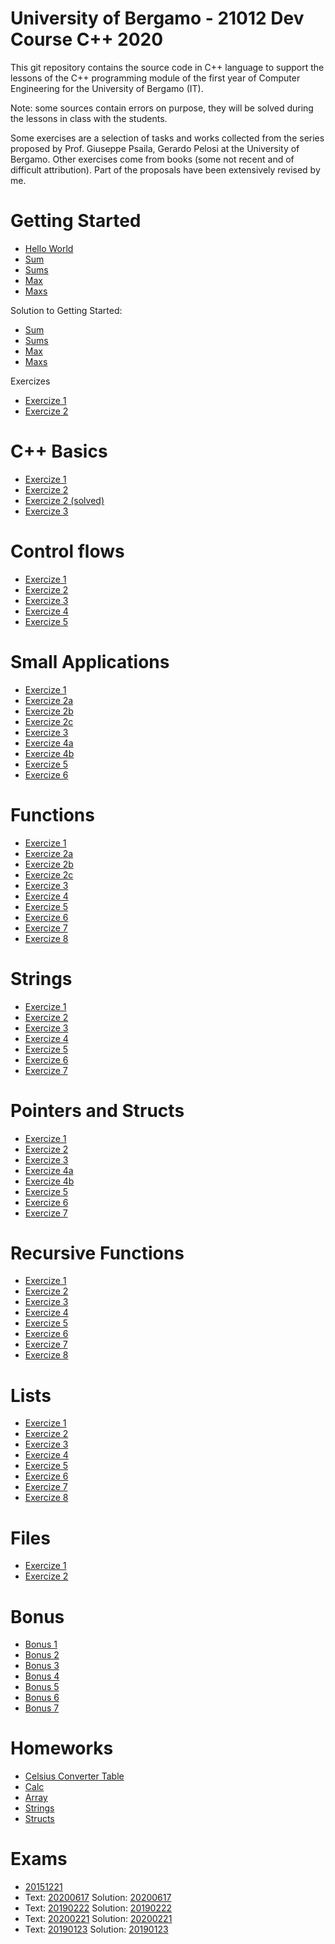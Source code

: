 # University of Bergamo - 21012 Dev Course C++ 2020

This git repository contains the source code in C++ language to support the lessons of the C++ programming module of the first year of Computer Engineering for the University of Bergamo (IT).

Note: some sources contain errors on purpose, they will be solved during the lessons in class with the students.

Some exercises are a selection of tasks and works collected from the series proposed by Prof. Giuseppe Psaila, Gerardo Pelosi at the University of Bergamo. Other exercises come from books (some not recent and of difficult attribution). Part of the proposals have been extensively revised by me.

# Getting Started
- [Hello World](https://github.com/mauropelucchi/unibg_dev_course_2020/blob/main/1_getting_started/hello_world.cpp)
- [Sum](https://github.com/mauropelucchi/unibg_dev_course_2020/blob/main/1_getting_started/sum.cpp)
- [Sums](https://github.com/mauropelucchi/unibg_dev_course_2020/blob/main/1_getting_started/sums.cpp)
- [Max](https://github.com/mauropelucchi/unibg_dev_course_2020/blob/main/1_getting_started/max.cpp)
- [Maxs](https://github.com/mauropelucchi/unibg_dev_course_2020/blob/main/1_getting_started/maxs.cpp)

Solution to Getting Started:
- [Sum](https://github.com/mauropelucchi/unibg_dev_course_2020/blob/main/1_getting_started/sum_solved.cpp)
- [Sums](https://github.com/mauropelucchi/unibg_dev_course_2020/blob/main/1_getting_started/sums_solved.cpp)
- [Max](https://github.com/mauropelucchi/unibg_dev_course_2020/blob/main/1_getting_started/max_solved.cpp)
- [Maxs](https://github.com/mauropelucchi/unibg_dev_course_2020/blob/main/1_getting_started/maxs_solved.cpp)

Exercizes
- [Exercize 1](https://github.com/mauropelucchi/unibg_dev_course_2020/blob/main/1_getting_started/exercize_1.cpp)
- [Exercize 2](https://github.com/mauropelucchi/unibg_dev_course_2020/blob/main/1_getting_started/exercize_2.cpp)

# C++ Basics
- [Exercize 1](https://github.com/mauropelucchi/unibg_dev_course_2020/blob/main/2_1_c++_basics/exercize_1.cpp)
- [Exercize 2](https://github.com/mauropelucchi/unibg_dev_course_2020/blob/main/2_1_c++_basics/exercize_2.cpp)
- [Exercize 2 (solved)](https://github.com/mauropelucchi/unibg_dev_course_2020/blob/main/2_1_c++_basics/exercize_2_solved.cpp)
- [Exercize 3](https://github.com/mauropelucchi/unibg_dev_course_2020/blob/main/2_1_c++_basics/exercize_3.cpp)

# Control flows
- [Exercize 1](https://github.com/mauropelucchi/unibg_dev_course_2020/blob/main/2_2_control_flows/exercize_1.cpp)
- [Exercize 2](https://github.com/mauropelucchi/unibg_dev_course_2020/blob/main/2_2_control_flows/exercize_2.cpp)
- [Exercize 3](https://github.com/mauropelucchi/unibg_dev_course_2020/blob/main/2_2_control_flows/exercize_3.cpp)
- [Exercize 4](https://github.com/mauropelucchi/unibg_dev_course_2020/blob/main/2_2_control_flows/exercize_4.cpp)
- [Exercize 5](https://github.com/mauropelucchi/unibg_dev_course_2020/blob/main/2_2_control_flows/exercize_5.cpp)

# Small Applications
- [Exercize 1](https://github.com/mauropelucchi/unibg_dev_course_2020/blob/main/3_small_applications/exercize_1.cpp)
- [Exercize 2a](https://github.com/mauropelucchi/unibg_dev_course_2020/blob/main/3_small_applications/exercize_2_a.cpp)
- [Exercize 2b](https://github.com/mauropelucchi/unibg_dev_course_2020/blob/main/3_small_applications/exercize_2_b.cpp)
- [Exercize 2c](https://github.com/mauropelucchi/unibg_dev_course_2020/blob/main/3_small_applications/exercize_2_c.cpp)
- [Exercize 3](https://github.com/mauropelucchi/unibg_dev_course_2020/blob/main/3_small_applications/exercize_3.cpp)
- [Exercize 4a](https://github.com/mauropelucchi/unibg_dev_course_2020/blob/main/3_small_applications/exercize_4_a.cpp)
- [Exercize 4b](https://github.com/mauropelucchi/unibg_dev_course_2020/blob/main/3_small_applications/exercize_4_b.cpp)
- [Exercize 5](https://github.com/mauropelucchi/unibg_dev_course_2020/blob/main/3_small_applications/exercize_5.cpp)
- [Exercize 6](https://github.com/mauropelucchi/unibg_dev_course_2020/blob/main/3_small_applications/exercize_6.cpp)

# Functions
- [Exercize 1](https://github.com/mauropelucchi/unibg_dev_course_2020/blob/main/4_functions/exercize_1.cpp)
- [Exercize 2a](https://github.com/mauropelucchi/unibg_dev_course_2020/blob/main/4_functions/exercize_2_a.cpp)
- [Exercize 2b](https://github.com/mauropelucchi/unibg_dev_course_2020/blob/main/4_functions/exercize_2_b.cpp)
- [Exercize 2c](https://github.com/mauropelucchi/unibg_dev_course_2020/blob/main/4_functions/exercize_2_c.cpp)
- [Exercize 3](https://github.com/mauropelucchi/unibg_dev_course_2020/blob/main/4_functions/exercize_3.cpp)
- [Exercize 4](https://github.com/mauropelucchi/unibg_dev_course_2020/blob/main/4_functions/exercize_4.cpp)
- [Exercize 5](https://github.com/mauropelucchi/unibg_dev_course_2020/blob/main/4_functions/exercize_5.cpp)
- [Exercize 6](https://github.com/mauropelucchi/unibg_dev_course_2020/blob/main/4_functions/exercize_6.cpp)
- [Exercize 7](https://github.com/mauropelucchi/unibg_dev_course_2020/blob/main/4_functions/exercize_7.cpp)
- [Exercize 8](https://github.com/mauropelucchi/unibg_dev_course_2020/blob/main/4_functions/exercize_8.cpp)

# Strings
- [Exercize 1](https://github.com/mauropelucchi/unibg_dev_course_2020/blob/main/5_strings/exercize_1.cpp)
- [Exercize 2](https://github.com/mauropelucchi/unibg_dev_course_2020/blob/main/5_strings/exercize_2.cpp)
- [Exercize 3](https://github.com/mauropelucchi/unibg_dev_course_2020/blob/main/5_strings/exercize_3.cpp)
- [Exercize 4](https://github.com/mauropelucchi/unibg_dev_course_2020/blob/main/5_strings/exercize_4.cpp)
- [Exercize 5](https://github.com/mauropelucchi/unibg_dev_course_2020/blob/main/5_strings/exercize_5.cpp)
- [Exercize 6](https://github.com/mauropelucchi/unibg_dev_course_2020/blob/main/5_strings/exercize_6.cpp)
- [Exercize 7](https://github.com/mauropelucchi/unibg_dev_course_2020/blob/main/5_strings/exercize_7.cpp)


# Pointers and Structs
- [Exercize 1](https://github.com/mauropelucchi/unibg_dev_course_2020/blob/main/6_pointers/exercize_1.cpp)
- [Exercize 2](https://github.com/mauropelucchi/unibg_dev_course_2020/blob/main/6_pointers/exercize_2.cpp)
- [Exercize 3](https://github.com/mauropelucchi/unibg_dev_course_2020/blob/main/6_pointers/exercize_3.cpp)
- [Exercize 4a](https://github.com/mauropelucchi/unibg_dev_course_2020/blob/main/6_pointers/exercize_4_a.cpp)
- [Exercize 4b](https://github.com/mauropelucchi/unibg_dev_course_2020/blob/main/6_pointers/exercize_4_b.cpp)
- [Exercize 5](https://github.com/mauropelucchi/unibg_dev_course_2020/blob/main/6_pointers/exercize_5.cpp)
- [Exercize 6](https://github.com/mauropelucchi/unibg_dev_course_2020/blob/main/6_pointers/exercize_6.cpp)
- [Exercize 7](https://github.com/mauropelucchi/unibg_dev_course_2020/blob/main/6_pointers/exercize_7.cpp)


# Recursive Functions 
- [Exercize 1](https://github.com/mauropelucchi/unibg_dev_course_2020/blob/main/7_recursive_functions/exercize_1.cpp)
- [Exercize 2](https://github.com/mauropelucchi/unibg_dev_course_2020/blob/main/7_recursive_functions/exercize_2.cpp)
- [Exercize 3](https://github.com/mauropelucchi/unibg_dev_course_2020/blob/main/7_recursive_functions/exercize_3.cpp)
- [Exercize 4](https://github.com/mauropelucchi/unibg_dev_course_2020/blob/main/7_recursive_functions/exercize_4.cpp)
- [Exercize 5](https://github.com/mauropelucchi/unibg_dev_course_2020/blob/main/7_recursive_functions/exercize_5.cpp)
- [Exercize 6](https://github.com/mauropelucchi/unibg_dev_course_2020/blob/main/7_recursive_functions/exercize_6.cpp)
- [Exercize 7](https://github.com/mauropelucchi/unibg_dev_course_2020/blob/main/7_recursive_functions/exercize_7.cpp)
- [Exercize 8](https://github.com/mauropelucchi/unibg_dev_course_2020/blob/main/7_recursive_functions/exercize_8.cpp)


# Lists
- [Exercize 1](https://github.com/mauropelucchi/unibg_dev_course_2020/blob/main/8a_lists/exercize_1.cpp)
- [Exercize 2](https://github.com/mauropelucchi/unibg_dev_course_2020/blob/main/8a_lists/exercize_2.cpp)
- [Exercize 3](https://github.com/mauropelucchi/unibg_dev_course_2020/blob/main/8a_lists/exercize_3.cpp)
- [Exercize 4](https://github.com/mauropelucchi/unibg_dev_course_2020/blob/main/8a_lists/exercize_4.cpp)
- [Exercize 5](https://github.com/mauropelucchi/unibg_dev_course_2020/blob/main/8a_lists/exercize_5.cpp)
- [Exercize 6](https://github.com/mauropelucchi/unibg_dev_course_2020/blob/main/8a_lists/exercize_6.cpp)
- [Exercize 7](https://github.com/mauropelucchi/unibg_dev_course_2020/blob/main/8a_lists/exercize_7.cpp)
- [Exercize 8](https://github.com/mauropelucchi/unibg_dev_course_2020/blob/main/8a_lists/exercize_8.cpp)


# Files
- [Exercize 1](https://github.com/mauropelucchi/unibg_dev_course_2020/blob/main/8b_files/exercize_1.cpp)
- [Exercize 2](https://github.com/mauropelucchi/unibg_dev_course_2020/blob/main/8b_files/exercize_2.cpp)


# Bonus
- [Bonus 1](https://github.com/mauropelucchi/unibg_dev_course_2020/blob/main/bonus/1_bonus.cpp)
- [Bonus 2](https://github.com/mauropelucchi/unibg_dev_course_2020/blob/main/bonus/2_bonus.cpp)
- [Bonus 3](https://github.com/mauropelucchi/unibg_dev_course_2020/blob/main/bonus/3_bonus.cpp)
- [Bonus 4](https://github.com/mauropelucchi/unibg_dev_course_2020/blob/main/bonus/4_bonus.cpp)
- [Bonus 5](https://github.com/mauropelucchi/unibg_dev_course_2020/blob/main/bonus/5_bonus.cpp)
- [Bonus 6](https://github.com/mauropelucchi/unibg_dev_course_2020/blob/main/bonus/6_bonus.cpp)
- [Bonus 7](https://github.com/mauropelucchi/unibg_dev_course_2020/blob/main/bonus/7_bonus.cpp)


# Homeworks
- [Celsius Converter Table](https://github.com/mauropelucchi/unibg_dev_course_2020/blob/main/homeworks/1_celsius_converter_table.cpp)
- [Calc](https://github.com/mauropelucchi/unibg_dev_course_2020/blob/main/homeworks/2_calc.cpp)
- [Array](https://github.com/mauropelucchi/unibg_dev_course_2020/blob/main/homeworks/3_array.cpp)
- [Strings](https://github.com/mauropelucchi/unibg_dev_course_2020/blob/main/homeworks/4_strings.cpp)
- [Structs](https://github.com/mauropelucchi/unibg_dev_course_2020/blob/main/homeworks/5_structs.cpp)

# Exams
- [20151221](https://github.com/mauropelucchi/unibg_dev_course_2020/blob/main/exams/20151221.cpp)
- Text: [20200617](https://github.com/mauropelucchi/unibg_dev_course_2020/blob/main/exams/te20200617.pdf) Solution: [20200617](https://github.com/mauropelucchi/unibg_dev_course_2020/blob/main/exams/20200617.cpp)
- Text: [20190222](https://github.com/mauropelucchi/unibg_dev_course_2020/blob/main/exams/te20190222.pdf) Solution: [20190222](https://github.com/mauropelucchi/unibg_dev_course_2020/blob/main/exams/20190222.cpp)
- Text: [20200221](https://github.com/mauropelucchi/unibg_dev_course_2020/blob/main/exams/te20200221.pdf) Solution: [20200221](https://github.com/mauropelucchi/unibg_dev_course_2020/blob/main/exams/20200221.cpp)
- Text: [20190123](https://github.com/mauropelucchi/unibg_dev_course_2020/blob/main/exams/te20190123.pdf) Solution: [20190123](https://github.com/mauropelucchi/unibg_dev_course_2020/blob/main/exams/20190123.cpp)
